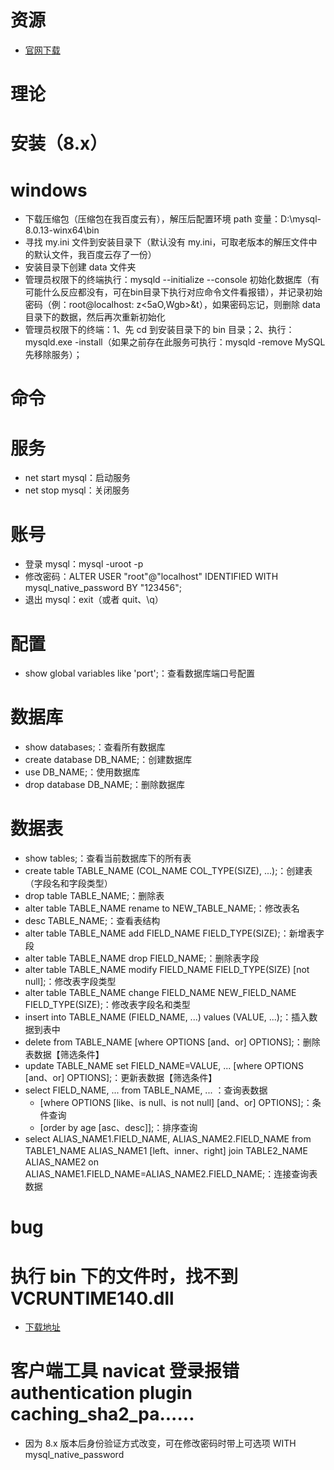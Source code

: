 # 资源

- [官网下载](https://dev.mysql.com/downloads/mysql/)

# 理论

# 安装（8.x）

# windows

- 下载压缩包（压缩包在我百度云有），解压后配置环境 path 变量：D:\mysql-8.0.13-winx64\bin
- 寻找 my.ini 文件到安装目录下（默认没有 my.ini，可取老版本的解压文件中的默认文件，我百度云存了一份）
- 安装目录下创建 data 文件夹
- 管理员权限下的终端执行：mysqld --initialize --console 初始化数据库（有可能什么反应都没有，可在bin目录下执行对应命令文件看报错），并记录初始密码（例：root@localhost: z<5aO,Wgb>&t），如果密码忘记，则删除 data 目录下的数据，然后再次重新初始化
- 管理员权限下的终端：1、先 cd 到安装目录下的 bin 目录；2、执行：mysqld.exe -install（如果之前存在此服务可执行：mysqld -remove MySQL 先移除服务）；

# 命令

# 服务

- net start mysql：启动服务
- net stop mysql：关闭服务

# 账号

- 登录 mysql：mysql -uroot -p
- 修改密码：ALTER USER "root"@"localhost" IDENTIFIED WITH mysql_native_password BY "123456";
- 退出 mysql：exit（或者 quit、\q）

# 配置

- show global variables like 'port';：查看数据库端口号配置

# 数据库

- show databases;：查看所有数据库
- create database DB_NAME;：创建数据库
- use DB_NAME;：使用数据库
- drop database DB_NAME;：删除数据库

# 数据表

- show tables;：查看当前数据库下的所有表
- create table TABLE_NAME (COL_NAME COL_TYPE(SIZE), ...);：创建表（字段名和字段类型）
- drop table TABLE_NAME;：删除表
- alter table TABLE_NAME rename to NEW_TABLE_NAME;：修改表名
- desc TABLE_NAME;：查看表结构
- alter table TABLE_NAME add FIELD_NAME FIELD_TYPE(SIZE);：新增表字段
- alter table TABLE_NAME drop FIELD_NAME;：删除表字段
- alter table TABLE_NAME modify FIELD_NAME FIELD_TYPE(SIZE) [not null];：修改表字段类型
- alter table TABLE_NAME change FIELD_NAME NEW_FIELD_NAME FIELD_TYPE(SIZE);：修改表字段名和类型
- insert into TABLE_NAME (FIELD_NAME, ...) values (VALUE, ...);：插入数据到表中
- delete from TABLE_NAME [where OPTIONS [and、or] OPTIONS];：删除表数据【筛选条件】
- update TABLE_NAME set FIELD_NAME=VALUE, ... [where OPTIONS [and、or] OPTIONS];：更新表数据【筛选条件】
- select FIELD_NAME, ... from TABLE_NAME, ... ：查询表数据
  - [where OPTIONS [like、is null、is not null] [and、or] OPTIONS];：条件查询
  - [order by age [asc、desc]];：排序查询
- select ALIAS_NAME1.FIELD_NAME, ALIAS_NAME2.FIELD_NAME from TABLE1_NAME ALIAS_NAME1 [left、inner、right] join TABLE2_NAME ALIAS_NAME2 on ALIAS_NAME1.FIELD_NAME=ALIAS_NAME2.FIELD_NAME;：连接查询表数据

# bug

# 执行 bin 下的文件时，找不到 VCRUNTIME140.dll
- [下载地址](https://www.microsoft.com/zh-CN/download/details.aspx?id=48145)

# 客户端工具 navicat 登录报错 authentication plugin caching_sha2_pa......

- 因为 8.x 版本后身份验证方式改变，可在修改密码时带上可选项 WITH mysql_native_password
